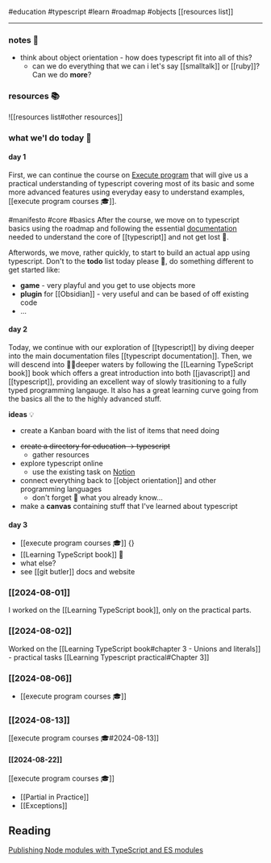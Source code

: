 #education
#typescript
#learn
#roadmap
#objects
[[resources list]]

---
### notes 📔
* think about object orientation - how does typescript fit into all of this?
	* can we do everything that we can i let's say [[smalltalk]] or [[ruby]]? Can we do **more**?

### resources 📚
![[resources list#other resources]]

### what we'l do today 📆

#### day 1
First, we can continue the course on [Execute program](https://www.executeprogram.com/courses/everyday-typescript) that will give us a practical understanding of typescript covering most of its basic and some more advanced features using everyday easy to understand examples, [[execute program courses 🎓]].

#manifesto #core #basics
After the course, we move on to typescript basics using the roadmap and following the essential [documentation](documentation) needed to understand the core of  [[typescript]] and not get lost 🧭.

Afterwords, we move, rather quickly, to start to build an actual app using typescript. Don't to the **todo** list today please 🙏, do something different to get started like:

* **game** - very playful and you get to use objects more
* **plugin** for [[Obsidian]] - very useful and can be based of off existing code
* ... 
#### day 2
Today, we continue with our exploration of [[typescript]] by diving deeper into the main documentation files [[typescript documentation]]. 
Then, we will descend into 🏊‍♀deeper waters by following the [[Learning TypeScript book]] book which offers a great introduction into both [[javascript]] and [[typescript]], providing an excellent way of slowly trasitioning to a fully typed programming langauge. It also has a great learning curve going from the basics all the to the highly advanced stuff.

**ideas** 💡
- create  a Kanban board with the list of items that need doing
* ~~create a directory for education -> typescript~~
	- gather resources
* explore typescript online
	* use the existing task on [Notion](https://www.notion.so/v-sedlar/Study-Learn-Typescript-28599ce232af430e91b564343fe533d2)
* connect everything back to [[object orientation]] and other programming languages
	* don't forget 🤯 what you already know...
* make a **canvas**  containing stuff that I've learned about typescript

#### day 3

- [[execute program courses 🎓]] {}
- [[Learning TypeScript book]] 📖
- what else?
- see [[git butler]] docs and website

### [[2024-08-01]]

I worked on the [[Learning TypeScript book]], only on the practical parts.

### [[2024-08-02]]

Worked on the [[Learning TypeScript book#chapter 3 - Unions and literals]] - practical tasks
[[Learning Typescript practical#Chapter 3]]

### [[2024-08-06]]

- [[execute program courses 🎓]]


### [[2024-08-13]]

[[execute program courses 🎓#2024-08-13]]

#### [[2024-08-22]]

[[execute program courses 🎓]]

- [[Partial in Practice]]
- [[Exceptions]]
## Reading

[Publishing Node modules with TypeScript and ES modules](https://blog.logrocket.com/publishing-node-modules-typescript-es-modules/)